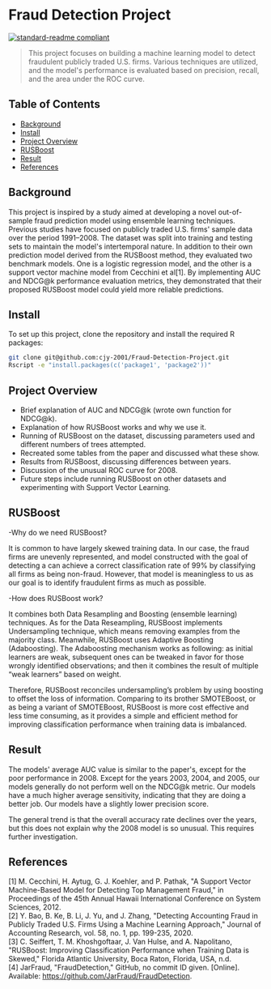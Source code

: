 # Fraud Detection Project

[![standard-readme compliant](https://img.shields.io/badge/readme%20style-standard-brightgreen.svg?style=flat-square)](https://github.com/RichardLitt/standard-readme)

> This project focuses on building a machine learning model to detect fraudulent publicly traded U.S. firms. Various techniques are utilized, and the model's performance is evaluated based on precision, recall, and the area under the ROC curve.

## Table of Contents
- [Background](#background)
- [Install](#install)
- [Project Overview](#project-overview)
- [RUSBoost](#rusboost)
- [Result](#result)
- [References](#references)

## Background

This project is inspired by a study aimed at developing a novel out-of-sample fraud prediction model using ensemble learning techniques. Previous studies have focused on publicly traded U.S. firms' sample data over the period 1991–2008. The dataset was split into training and testing sets to maintain the model's intertemporal nature. In addition to their own prediction model derived from the RUSBoost method, they evaluated two benchmark models. One is a logistic regression model, and the other is a support vector machine model from Cecchini et al[1]. By implementing AUC and NDCG@k performance evaluation metrics, they demonstrated that their proposed RUSBoost model could yield more reliable predictions.

## Install

To set up this project, clone the repository and install the required R packages:

```bash
git clone git@github.com:cjy-2001/Fraud-Detection-Project.git
Rscript -e "install.packages(c('package1', 'package2'))"
```

## Project Overview

- Brief explanation of AUC and NDCG@k (wrote own function for NDCG@k).
- Explanation of how RUSBoost works and why we use it.
- Running of RUSBoost on the dataset, discussing parameters used and different numbers of trees attempted.
- Recreated some tables from the paper and discussed what these show.
- Results from RUSBoost, discussing differences between years.
- Discussion of the unusual ROC curve for 2008.
- Future steps include running RUSBoost on other datasets and experimenting with Support Vector Learning.


## RUSBoost

-Why do we need RUSBoost?

It is common to have largely skewed training data. In our case, the fraud firms are unevenly represented, and model constructed with the goal of detecting a can achieve a correct classification rate of 99% by classifying all firms as being non-fraud. However, that model is meaningless to us as our goal is to identify fraudulent firms as much as possible.

-How does RUSBoost work?

It combines both Data Resampling and Boosting (ensemble learning) techniques. As for the Data Reseampling, RUSBoost implements Undersampling technique, which means removing examples from the majority class. Meanwhile, RUSBoost uses Adaptive Boosting (Adaboosting). The Adaboosting mechanism works as following: as initial learners are weak, subsequent ones can be tweaked in favor for those wrongly identified observations; and then it combines the result of multiple “weak learners” based on weight. 

Therefore, RUSBoost reconciles undersampling’s problem by using boosting to offset the loss of information. Comparing to its brother SMOTEBoost, or as being a variant of SMOTEBoost, RUSBoost is more cost effective and less time consuming, as it provides a simple and efficient method for improving classification performance when training data is imbalanced. 

## Result

The models' average AUC value is similar to the paper's, except for the poor performance in 2008. Except for the years 2003, 2004, and 2005, our models generally do not perform well on the NDCG@k metric. Our models have a much higher average sensitivity, indicating that they are doing a better job. Our models have a slightly lower precision score.

The general trend is that the overall accuracy rate declines over the years, but this does not explain why the 2008 model is so unusual. This requires further investigation.

## References

[1] M. Cecchini, H. Aytug, G. J. Koehler, and P. Pathak, "A Support Vector Machine-Based Model for Detecting Top Management Fraud," in Proceedings of the 45th Annual Hawaii International Conference on System Sciences, 2012.<br />
[2] Y. Bao, B. Ke, B. Li, J. Yu, and J. Zhang, "Detecting Accounting Fraud in Publicly Traded U.S. Firms Using a Machine Learning Approach," Journal of Accounting Research, vol. 58, no. 1, pp. 199-235, 2020.<br />
[3] C. Seiffert, T. M. Khoshgoftaar, J. Van Hulse, and A. Napolitano, "RUSBoost: Improving Classification Performance when Training Data is Skewed," Florida Atlantic University, Boca Raton, Florida, USA, n.d.<br />
[4] JarFraud, "FraudDetection," GitHub, no commit ID given. [Online]. Available: https://github.com/JarFraud/FraudDetection.
